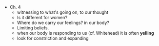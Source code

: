 - Ch. 4
	- witnessing to what's going on, to our thought
	- Is it different for women?
	- Where do we carry our feelings? in our body?
	- Limiting beliefs.
	- when our body is responding to us (cf. Whitehead) it is often **yelling**
	- look for constriction and expanding